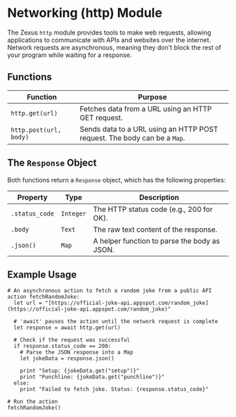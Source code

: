 # Networking (http) Module

The Zexus `http` module provides tools to make web requests, allowing applications to communicate with APIs and websites over the internet. Network requests are asynchronous, meaning they don't block the rest of your program while waiting for a response.

## Functions

| Function                          | Purpose                                                                 |
| --------------------------------- | ----------------------------------------------------------------------- |
| `http.get(url)`                   | Fetches data from a URL using an HTTP GET request.                      |
| `http.post(url, body)`            | Sends data to a URL using an HTTP POST request. The body can be a `Map`. |

## The `Response` Object
Both functions return a `Response` object, which has the following properties:

| Property             | Type      | Description                                     |
| -------------------- | --------- | ----------------------------------------------- |
| `.status_code`       | `Integer` | The HTTP status code (e.g., 200 for OK).        |
| `.body`              | `Text`    | The raw text content of the response.           |
| `.json()`            | `Map`     | A helper function to parse the body as JSON.    |

## Example Usage

```zexus
# An asynchronous action to fetch a random joke from a public API
action fetchRandomJoke:
  let url = "[https://official-joke-api.appspot.com/random_joke](https://official-joke-api.appspot.com/random_joke)"
  
  # 'await' pauses the action until the network request is complete
  let response = await http.get(url)
  
  # Check if the request was successful
  if response.status_code == 200:
    # Parse the JSON response into a Map
    let jokeData = response.json()
    
    print "Setup: {jokeData.get("setup")}"
    print "Punchline: {jokeData.get("punchline")}"
  else:
    print "Failed to fetch joke. Status: {response.status_code}"

# Run the action
fetchRandomJoke()
